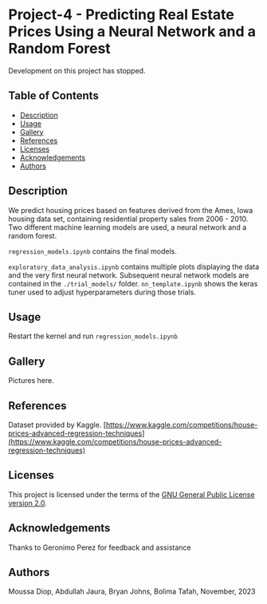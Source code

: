 # Project-4 - Predicting Real Estate Prices Using a Neural Network and a Random Forest

Development on this project has stopped.

## Table of Contents

- [Description](#description)
- [Usage](#usage)
- [Gallery](#gallery)
- [References](#references)
- [Licenses](#licenses)
- [Acknowledgements](#acknowledgements)
- [Authors](#authors)

## Description

We predict housing prices based on features derived from the Ames, Iowa housing data set, containing residential property sales from 2006 - 2010. Two different machine learning models are used, a neural network and a random forest.

`regression_models.ipynb` contains the final models.

`exploratory_data_analysis.ipynb` contains multiple plots displaying the data and the very first neural network. Subsequent neural network models are contained in the `./trial_models/` folder. `nn_template.ipynb` shows the keras tuner used to adjust hyperparameters during those trials.

## Usage

Restart the kernel and run `regression_models.ipynb`

## Gallery

Pictures here.

## References

Dataset provided by Kaggle. [https://www.kaggle.com/competitions/house-prices-advanced-regression-techniques](https://www.kaggle.com/competitions/house-prices-advanced-regression-techniques)

## Licenses

This project is licensed under the terms of the [GNU General Public License version 2.0](https://www.gnu.org/licenses/old-licenses/gpl-2.0.en.html).

## Acknowledgements

Thanks to Geronimo Perez for feedback and assistance

## Authors

Moussa Diop, Abdullah Jaura, Bryan Johns, Bolima Tafah, November, 2023
